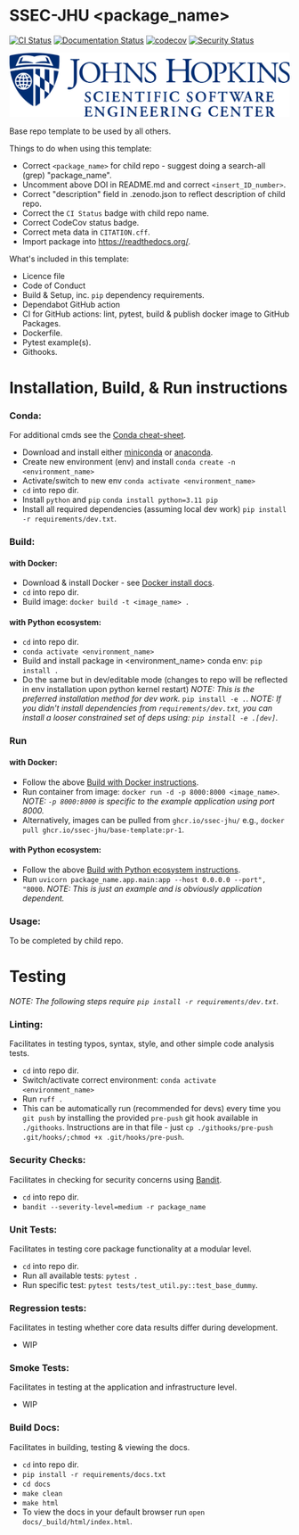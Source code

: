 # SSEC-JHU <package_name>

[![CI Status](https://github.com/ssec-jhu/base-template/workflows/CI/badge.svg?branch=main)](https://github.com/ssec-jhu/base-template/actions)
[![Documentation Status](https://readthedocs.org/projects/ssec-jhu-base-template/badge/?version=latest)](https://ssec-jhu-base-template.readthedocs.io/en/latest/?badge=latest)
[![codecov](https://codecov.io/gh/ssec-jhu/base-template/branch/main/graph/badge.svg?token=0KPNKHRC2V)](https://codecov.io/gh/ssec-jhu/base-template)
[![Security Status](https://github.com/ssec-jhu/base-template/workflows/Security/badge.svg?branch=main)](https://github.com/ssec-jhu/base-template/actions)
<!---[![DOI](https://zenodo.org/badge/<insert_ID_number>.svg)](https://zenodo.org/badge/latestdoi/<insert_ID_number>) --->


![SSEC-JHU Logo](docs/_static/SSEC_logo_horiz_blue_1152x263.png)

Base repo template to be used by all others.

Things to do when using this template:

 * Correct ```<package_name>``` for child repo - suggest doing a search-all (grep) "package_name".
 * Uncomment above DOI in README.md and correct ``<insert_ID_number>``.
 * Correct "description" field in .zenodo.json to reflect description of child repo.
 * Correct the ``CI Status`` badge with child repo name.
 * Correct CodeCov status badge.
 * Correct meta data in ``CITATION.cff``.
 * Import package into https://readthedocs.org/.

What's included in this template:

 * Licence file
 * Code of Conduct
 * Build & Setup, inc. ``pip`` dependency requirements.
 * Dependabot GitHub action
 * CI for GitHub actions: lint, pytest, build & publish docker image to GitHub Packages.
 * Dockerfile.
 * Pytest example(s).
 * Githooks.

# Installation, Build, & Run instructions

### Conda:

For additional cmds see the [Conda cheat-sheet](https://docs.conda.io/projects/conda/en/4.6.0/_downloads/52a95608c49671267e40c689e0bc00ca/conda-cheatsheet.pdf).

 * Download and install either [miniconda](https://docs.conda.io/en/latest/miniconda.html#installing) or [anaconda](https://docs.anaconda.com/free/anaconda/install/index.html).
 * Create new environment (env) and install ``conda create -n <environment_name>``
 * Activate/switch to new env ``conda activate <environment_name>``
 * ``cd`` into repo dir.
 * Install ``python`` and ``pip`` ``conda install python=3.11 pip``
 * Install all required dependencies (assuming local dev work) ``pip install -r requirements/dev.txt``.

### Build:

  #### with Docker:
  * Download & install Docker - see [Docker install docs](https://docs.docker.com/get-docker/).
  * ``cd`` into repo dir.
  * Build image: ``docker build -t <image_name> .``

  #### with Python ecosystem:
  * ``cd`` into repo dir.
  * ``conda activate <environment_name>``
  * Build and install package in <environment_name> conda env: ``pip install .``
  * Do the same but in dev/editable mode (changes to repo will be reflected in env installation upon python kernel restart)
    _NOTE: This is the preferred installation method for dev work._
    ``pip install -e .``.
    _NOTE: If you didn't install dependencies from ``requirements/dev.txt``, you can install
    a looser constrained set of deps using: ``pip install -e .[dev]``._

### Run

  #### with Docker:
  * Follow the above [Build with Docker instructions](#with-docker).
  * Run container from image: ``docker run -d -p 8000:8000 <image_name>``. _NOTE: ``-p 8000:8000`` is specific to the example application using port 8000._
  * Alternatively, images can be pulled from ``ghcr.io/ssec-jhu/`` e.g., ``docker pull ghcr.io/ssec-jhu/base-template:pr-1``.

  #### with Python ecosystem:
  * Follow the above [Build with Python ecosystem instructions](#with-python-ecosystem).
  * Run ``uvicorn package_name.app.main:app --host 0.0.0.0 --port", "8000``. _NOTE: This is just an example and is obviously application dependent._

### Usage:
To be completed by child repo.


# Testing
_NOTE: The following steps require ``pip install -r requirements/dev.txt``._

### Linting:
Facilitates in testing typos, syntax, style, and other simple code analysis tests.
  * ``cd`` into repo dir.
  * Switch/activate correct environment: ``conda activate <environment_name>``
  * Run ``ruff .``
  * This can be automatically run (recommended for devs) every time you ``git push`` by installing the provided
    ``pre-push`` git hook available in ``./githooks``.
    Instructions are in that file - just ``cp ./githooks/pre-push .git/hooks/;chmod +x .git/hooks/pre-push``.

### Security Checks:
Facilitates in checking for security concerns using [Bandit](https://bandit.readthedocs.io/en/latest/index.html).
 * ``cd`` into repo dir.
 * ``bandit --severity-level=medium -r package_name``

### Unit Tests:
Facilitates in testing core package functionality at a modular level.
  * ``cd`` into repo dir.
  * Run all available tests: ``pytest .``
  * Run specific test: ``pytest tests/test_util.py::test_base_dummy``.

### Regression tests:
Facilitates in testing whether core data results differ during development.
  * WIP

### Smoke Tests:
Facilitates in testing at the application and infrastructure level.
  * WIP

### Build Docs:
Facilitates in building, testing & viewing the docs.
 * ``cd`` into repo dir.
 * ``pip install -r requirements/docs.txt``
 * ``cd docs``
 * ``make clean``
 * ``make html``
 * To view the docs in your default browser run ``open docs/_build/html/index.html``.
